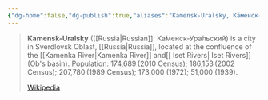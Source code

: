 ```yaml
---
{"dg-home":false,"dg-publish":true,"aliases":"Kamensk-Uralsky, Ка́менск-Ура́льский, Kamensk","locations":null,"tag":null,"date":null,"location":[56.415451,61.917797],"title":"Kamensk-Uralsky, городской округ Каменск-Уральский, Sverdlovsk Oblast, Ural Federal District, 623428, Russia","permalink":"/maps/kamensk-uralsky-gorodskoj-okrug-kamensk-uralskij-sverdlovsk-oblast-ural-federal-district-623428-russia/","dgHomeLink":true,"dgPassFrontmatter":true}
---
```


> **Kamensk-Uralsky** ([[Russia|Russian]]: Ка́менск-Ура́льский) is a city in Sverdlovsk Oblast, [[Russia|Russia]], located at the confluence of the [[Kamenka River|Kamenka River]] and[[ Iset Rivers| Iset Rivers]] (Ob's basin). Population: 174,689 (2010 Census); 186,153 (2002 Census); 207,780 (1989 Census); 173,000 (1972); 51,000 (1939).
>
> [Wikipedia](https://en.wikipedia.org/wiki/Kamensk-Uralsky)
